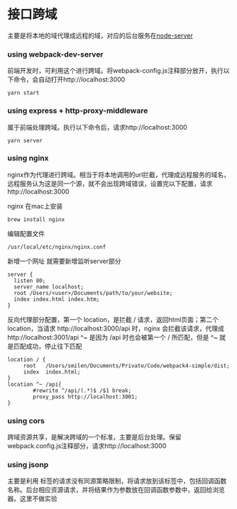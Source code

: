 # 接口跨域

主要是将本地的域代理成远程的域，对应的后台服务在[node-server](https://github.com/yurong111/node-server)

### using webpack-dev-server

前端开发时，可利用这个进行跨域。将webpack-config.js注释部分放开，执行以下命令，会自动打开http://localhost:3000

```
yarn start
```

### using express + http-proxy-middleware

属于前端处理跨域。执行以下命令后，请求http://localhost:3000

```
yarn server
```

### using nginx

nginx作为代理进行跨域。相当于将本地调用的url拦截，代理成远程服务的域名，远程服务认为这是同一个源，就不会出现跨域错误，设置完以下配置，请求http://localhost:3000

nginx 在mac上安装

```
brew install nginx
```

编辑配置文件

```
/usr/local/etc/nginx/nginx.conf
```

新增一个网址 就需要新增监听server部分

```
server {
  listen 80;
  server_name localhost;
  root /Users/<user>/Documents/path/to/your/website;
  index index.html index.htm;
}
```

反向代理部分配置，第一个 location，是拦截 / 请求，返回html页面；第二个 location，当请求 http://localhost:3000/api 时，nginx 会拦截该请求，代理成 http://localhost:3001/api
^~ 是因为 /api 时也会被第一个 / 所匹配，但是 ^~ 就是匹配成功，停止往下匹配

```
location / {
     root   /Users/smilen/Documents/Private/Code/webpack4-simple/dist;
     index  index.html;
}
location ^~ /api{
        #rewrite ^/api/(.*)$ /$1 break;
        proxy_pass http://localhost:3001;
}
```

### using cors

跨域资源共享，是解决跨域的一个标准，主要是后台处理。保留webpack.config.js注释部分，请求http://localhost:3000

### using jsonp

主要是利用 <script></script> 标签的请求没有同源策略限制，将请求放到该标签中，包括回调函数名称。后台相应资源请求，并将结果作为参数放在回调函数参数中，返回给浏览器。这里不做实验